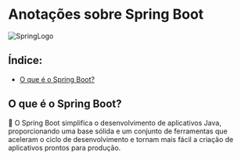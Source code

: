 # Anotações sobre Spring Boot

![SpringLogo](https://miro.medium.com/v2/resize:fit:600/1*ljHUhFnaBissdRBe7DIo6g.png)

## Índice:
- <a href="#resumo">O que é o Spring Boot?</a>

## O que é o Spring Boot?

:pushpin:	O Spring Boot simplifica o desenvolvimento de aplicativos Java, proporcionando uma base sólida e um conjunto de ferramentas que aceleram o ciclo de desenvolvimento e tornam mais fácil a criação de aplicativos prontos para produção.
